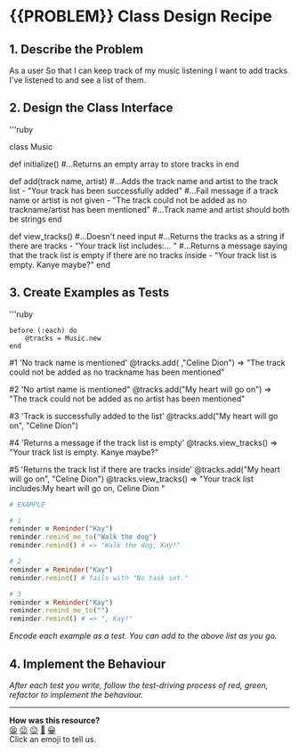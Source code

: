 # {{PROBLEM}} Class Design Recipe

## 1. Describe the Problem

As a user
So that I can keep track of my music listening
I want to add tracks I've listened to and see a list of them.

## 2. Design the Class Interface

'''ruby

class Music

def initialize()
#...Returns an empty array to store tracks in
end

def add(track name, artist)
#...Adds the track name and artist to the track list - "Your track has been successfully added"
#...Fail message if a track name or artist is not given - "The track could not be added as no trackname/artist has been mentioned"
#...Track name and artist should both be strings
end

def view_tracks()
#...Doesn't need input
#...Returns the tracks as a string if there are tracks - "Your track list includes:... "
#...Returns a message saying that the track list is empty if there are no tracks inside - "Your track list is empty. Kanye maybe?"
end



## 3. Create Examples as Tests

'''ruby

    before (:each) do
        @tracks = Music.new
    end

#1 'No track name is mentioned'
@tracks.add( ,"Celine Dion") => "The track could not be added as no trackname has been mentioned"

#2 'No artist name is mentioned"
@tracks.add("My heart will go on") => "The track could not be added as no artist has been mentioned"

#3 'Track is successfully added to the list'
@tracks.add("My heart will go on", "Celine Dion")

#4 'Returns a message if the track list is empty'
@tracks.view_tracks() => "Your track list is empty. Kanye maybe?"

#5 'Returns the track list if there are tracks inside'
@tracks.add("My heart will go on", "Celine Dion")
@tracks.view_tracks() => "Your track list includes:My heart will go on, Celine Dion "




```ruby
# EXAMPLE

# 1
reminder = Reminder("Kay")
reminder.remind_me_to("Walk the dog")
reminder.remind() # => "Walk the dog, Kay!"

# 2
reminder = Reminder("Kay")
reminder.remind() # fails with "No task set."

# 3
reminder = Reminder("Kay")
reminder.remind_me_to("")
reminder.remind() # => ", Kay!"
```

_Encode each example as a test. You can add to the above list as you go._

## 4. Implement the Behaviour

_After each test you write, follow the test-driving process of red, green, refactor to implement the behaviour._


<!-- BEGIN GENERATED SECTION DO NOT EDIT -->

---

**How was this resource?**  
[😫](https://airtable.com/shrUJ3t7KLMqVRFKR?prefill_Repository=makersacademy%2Fgolden-square&prefill_File=resources%2Fsingle_class_recipe_template.md&prefill_Sentiment=😫) [😕](https://airtable.com/shrUJ3t7KLMqVRFKR?prefill_Repository=makersacademy%2Fgolden-square&prefill_File=resources%2Fsingle_class_recipe_template.md&prefill_Sentiment=😕) [😐](https://airtable.com/shrUJ3t7KLMqVRFKR?prefill_Repository=makersacademy%2Fgolden-square&prefill_File=resources%2Fsingle_class_recipe_template.md&prefill_Sentiment=😐) [🙂](https://airtable.com/shrUJ3t7KLMqVRFKR?prefill_Repository=makersacademy%2Fgolden-square&prefill_File=resources%2Fsingle_class_recipe_template.md&prefill_Sentiment=🙂) [😀](https://airtable.com/shrUJ3t7KLMqVRFKR?prefill_Repository=makersacademy%2Fgolden-square&prefill_File=resources%2Fsingle_class_recipe_template.md&prefill_Sentiment=😀)  
Click an emoji to tell us.

<!-- END GENERATED SECTION DO NOT EDIT -->